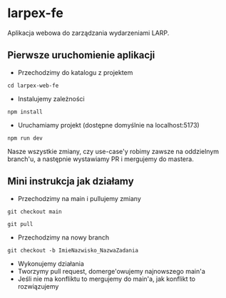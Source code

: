 # larpex-fe
Aplikacja webowa do zarządzania wydarzeniami LARP.

## Pierwsze uruchomienie aplikacji
* Przechodzimy do katalogu z projektem
```
cd larpex-web-fe
```
* Instalujemy zależności
```
npm install
```
* Uruchamiamy projekt (dostępne domyślnie na localhost:5173)
```
npm run dev
```

Nasze wszystkie zmiany, czy use-case'y robimy zawsze na oddzielnym branch'u, a następnie wystawiamy PR i mergujemy do mastera.
## Mini instrukcja jak działamy
* Przechodzimy na main i pullujemy zmiany
```
git checkout main
```
```
git pull
```
* Przechodzimy na nowy branch 
```
git checkout -b ImieNazwisko_NazwaZadania
```
* Wykonujemy działania
* Tworzymy pull request, domerge'owujemy najnowszego main'a
* Jeśli nie ma konfliktu to mergujemy do main'a, jak konflikt to rozwiązujemy
